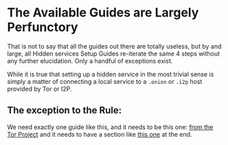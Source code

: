 The Available Guides are Largely Perfunctory
============================================

That is not to say that all the guides out there are totally useless,
but by and large, all Hidden services Setup Guides re-iterate the same
4 steps without any further elucidation. Only a handful of exceptions
exist.

While it is true that setting up a hidden service in the most trivial
sense is simply a matter of connecting a local service to a `.onion` or
`.i2p` host provided by Tor or I2P.

The exception to the Rule:
--------------------------

We need exactly one guide like this, and it needs to be this one:
[from the Tor Project](https://community.torproject.org/onion-services/setup/)
and it needs to have a section like [this one](https://community.torproject.org/onion-services/setup/#step-6:-security-advice-and-more-tips)
at the end.

